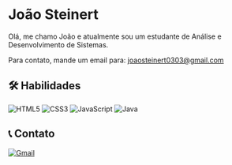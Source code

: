 
# João Steinert

Olá, me chamo João e atualmente sou um estudante de Análise e Desenvolvimento de Sistemas.

Para contato, mande um email para: joaosteinert0303@gmail.com
## 🛠 Habilidades
![HTML5](https://img.shields.io/badge/HTML5-E34F26?style=for-the-badge&logo=html5&logoColor=white) 
![CSS3](https://img.shields.io/badge/CSS3-1572B6?style=for-the-badge&logo=css3&logoColor=white) 
![JavaScript](https://img.shields.io/badge/JavaScript-F7DF1E?style=for-the-badge&logo=javascript&logoColor=black)
![Java](https://img.shields.io/badge/java-%23ED8B00.svg?style=for-the-badge&logo=openjdk&logoColor=white)


## 📞 Contato
[![Gmail](https://img.shields.io/badge/Gmail-333333?style=for-the-badge&logo=gmail&logoColor=red)](mailto:joaosteinert0303@gmail.com)

